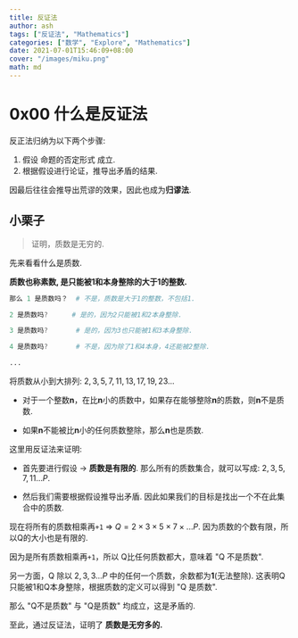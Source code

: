 ```yaml
---
title: 反证法
author: ash
tags: ["反证法", "Mathematics"]
categories: ["数学", "Explore", "Mathematics"]
date: 2021-07-01T15:46:09+08:00
cover: "/images/miku.png"
math: md
---
```


# 0x00 什么是反证法

反正法归纳为以下两个步骤:

1. 假设 命题的否定形式 成立.
2. 根据假设进行论证，推导出矛盾的结果.

因最后往往会推导出荒谬的效果，因此也成为**归谬法**.


## 小栗子

> 证明，质数是无穷的.  

先来看看什么是质数.

**质数也称素数, 是只能被1和本身整除的大于1的整数.**


```s
那么 1 是质数吗？  # 不是，质数是大于1的整数，不包括1.

2 是质数吗?      # 是的，因为2只能被1和2本身整除.

3 是质数吗?       # 是的，因为3也只能被1和3本身整除.

4 是质数吗?       # 不是，因为除了1和4本身，4还能被2整除.

...
```

将质数从小到大排列: $2, 3, 5, 7, 11, 13, 17, 19, 23 ...$

* 对于一个整数**n**，在比**n**小的质数中，如果存在能够整除**n**的质数，则**n**不是质数.

* 如果**n**不能被比**n**小的任何质数整除，那么**n**也是质数.


这里用反证法来证明: 

* 首先要进行假设 -> **质数是有限的**. 那么所有的质数集合，就可以写成: $2,3,5,7,11...P$.

* 然后我们需要根据假设推导出矛盾. 因此如果我们的目标是找出一个不在此集合中的质数.

现在将所有的质数相乘再`+1` => $Q = 2\times3\times5\times7\times...P$. 因为质数的个数有限，所以Q的大小也是有限的.

因为是所有质数相乘再`+1`，所以 Q比任何质数都大，意味着 "Q 不是质数".

另一方面，Q 除以 $2,3,3...P$ 中的任何一个质数，余数都为**1**(无法整除).  这表明Q只能被1和Q本身整除，根据质数的定义可以得到 "Q 是质数".

那么 "Q不是质数" 与 "Q是质数" 均成立，这是矛盾的. 

至此，通过反证法，证明了 **质数是无穷多的.**


